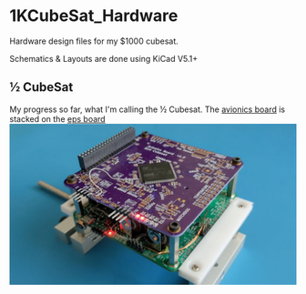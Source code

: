 # 1KCubeSat_Hardware

Hardware design files for my $1000 cubesat.

Schematics & Layouts are done using KiCad V5.1+

## ½ CubeSat

My progress so far, what I'm calling the ½ Cubesat. The [avionics board](avionics_board) is stacked on the [eps board](eps_board)
![½ Cubesat Hardware](pictures/one_half_stack.jpg)
